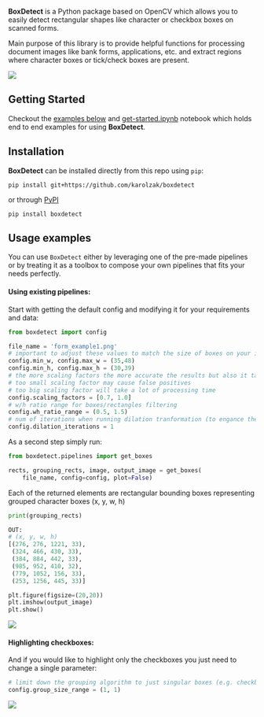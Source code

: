 **BoxDetect** is a Python package based on OpenCV which allows you to easily detect rectangular shapes like character or checkbox boxes on scanned forms.

Main purpose of this library is to provide helpful functions for processing document images like bank forms, applications, etc. and extract regions where character boxes or tick/check boxes are present.

![](https://raw.githubusercontent.com/karolzak/boxdetect/master/images/example1.png)


## Getting Started

Checkout the [examples below](#Usage-examples) and 
[get-started.ipynb](https://github.com/karolzak/boxdetect/blob/master/notebooks/get-started.ipynb) notebook which holds end to end examples for using **BoxDetect**.

## Installation

**BoxDetect** can be installed directly from this repo using `pip`:

```
pip install git+https://github.com/karolzak/boxdetect
```

or through [PyPI](https://pypi.org/project/boxdetect/)

```
pip install boxdetect
```

## Usage examples

You can use `BoxDetect` either by leveraging one of the pre-made pipelines or by treating it as a toolbox to compose your own pipelines that fits your needs perfectly.

#### Using existing pipelines:

Start with getting the default config and modifying it for your requirements and data:
```python
from boxdetect import config

file_name = 'form_example1.png'
# important to adjust these values to match the size of boxes on your image
config.min_w, config.max_w = (35,48)
config.min_h, config.max_h = (30,39)
# the more scaling factors the more accurate the results but also it takes more time to processing
# too small scaling factor may cause false positives
# too big scaling factor will take a lot of processing time
config.scaling_factors = [0.7, 1.0]
# w/h ratio range for boxes/rectangles filtering
config.wh_ratio_range = (0.5, 1.5)
# num of iterations when running dilation tranformation (to engance the image)
config.dilation_iterations = 1
```

As a second step simply run:
```python
from boxdetect.pipelines import get_boxes

rects, grouping_rects, image, output_image = get_boxes(
    file_name, config=config, plot=False)
```

Each of the returned elements are rectangular bounding boxes representing grouped character boxes (x, y, w, h)
```python
print(grouping_rects)

OUT:
# (x, y, w, h)
[(276, 276, 1221, 33),
 (324, 466, 430, 33),
 (384, 884, 442, 33),
 (985, 952, 410, 32),
 (779, 1052, 156, 33),
 (253, 1256, 445, 33)]
```

```python
plt.figure(figsize=(20,20))
plt.imshow(output_image)
plt.show()
```

![](https://raw.githubusercontent.com/karolzak/boxdetect/master/images/example1.png)

#### Highlighting checkboxes:

And if you would like to highlight only the checkboxes you just need to change a single parameter:
```python
# limit down the grouping algorithm to just singular boxes (e.g. checkboxes)
config.group_size_range = (1, 1)
```

![](https://raw.githubusercontent.com/karolzak/boxdetect/master/images/checkbox-example.jpg)

